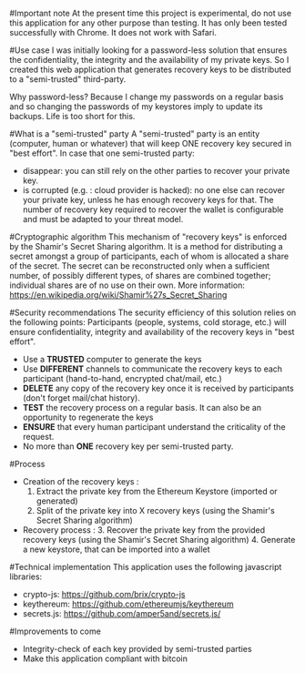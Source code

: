 #Important note
At the present time this project is experimental, do not use this application for any other purpose than testing. It has only been tested successfully with Chrome. It does not work with Safari.

#Use case
I was initially looking for a password-less solution that ensures the confidentiality, the integrity and the availability of my private keys. So I created this web application that generates recovery keys to be distributed to a "semi-trusted" third-party.

Why password-less? Because I change my passwords on a regular basis and so changing the passwords of my keystores imply to update its backups. Life is too short for this.

#What is a "semi-trusted" party
A "semi-trusted" party is an entity (computer, human or whatever) that will keep ONE recovery key secured in "best effort". In case that one semi-trusted party:
* disappear: you can still rely on the other parties to recover your private key.
* is corrupted (e.g. : cloud provider is hacked): no one else can recover your private key, unless he has enough recovery keys for that.
The number of recovery key required to recover the wallet is configurable and must be adapted to your threat model.

#Cryptographic algorithm
This mechanism of "recovery keys" is enforced by the Shamir's Secret Sharing algorithm. It is a method for distributing a secret amongst a group of participants, each of whom is allocated a share of the secret. The secret can be reconstructed only when a sufficient number, of possibly different types, of shares are combined together; individual shares are of no use on their own. More information: https://en.wikipedia.org/wiki/Shamir%27s_Secret_Sharing

#Security recommendations
The security efficiency of this solution relies on the following points:
Participants (people, systems, cold storage, etc.) will ensure confidentiality, integrity and availability of the recovery keys in "best effort".
* Use a **TRUSTED** computer to generate the keys
* Use **DIFFERENT** channels to communicate the recovery keys to each participant (hand-to-hand, encrypted chat/mail, etc.)
* **DELETE** any copy of the recovery key once it is received by participants (don't forget mail/chat history).
* **TEST** the recovery process on a regular basis. It can also be an opportunity to regenerate the keys
* **ENSURE** that every human participant understand the criticality of the request.
* No more than **ONE** recovery key per semi-trusted party.

#Process
* Creation of the recovery keys :
  1. Extract the private key from the Ethereum Keystore (imported or generated)
  2. Split of the private key into X recovery keys (using the Shamir's Secret Sharing algorithm)
* Recovery process :
  3. Recover the private key from the provided recovery keys (using the Shamir's Secret Sharing algorithm)
  4. Generate a new keystore, that can be imported into a wallet


#Technical implementation
This application uses the following javascript libraries:
* crypto-js: https://github.com/brix/crypto-js
* keythereum: https://github.com/ethereumjs/keythereum
* secrets.js: https://github.com/amper5and/secrets.js/

#Improvements to come
* Integrity-check of each key provided by semi-trusted parties
* Make this application compliant with bitcoin
